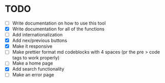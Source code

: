 # TODO

- [ ] Write documentation on how to use this tool
- [x] Write documentation for all of the functions
- [ ] Add internationalization
- [x] Add nex/previous buttons
- [x] Make it responsive
- [ ] Make prettier format md codeblocks with 4 spaces (pr the pre > code tags to work properly)
- [ ] Make a home page
- [x] Add search functionality
- [ ] Make an error page
